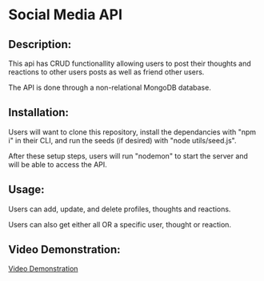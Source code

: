 # Social Media API


## Description:

This api has CRUD functionallity allowing users to post their thoughts and reactions to other users posts as well as friend other users.

The API is done through a non-relational MongoDB database.

## Installation:

Users will want to clone this repository, install the dependancies with "npm i" in their CLI, and run the seeds (if desired) with "node utils/seed.js".

After these setup steps, users will run "nodemon" to start the server and will be able to access the API.

## Usage:

Users can add, update, and delete profiles, thoughts and reactions.

Users can also get either all OR a specific user, thought or reaction.

## Video Demonstration:

[Video Demonstration]()

